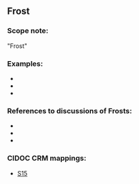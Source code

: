 
## Frost 

###  Scope note: 
"Frost" 

### Examples: 

* 
* 
* 

### References to discussions of Frosts:

* 

* 

* 

### CIDOC CRM mappings: 

* [S15](http://www.ics.forth.gr/isl/CRMsci/S15_Observable_Entity)

